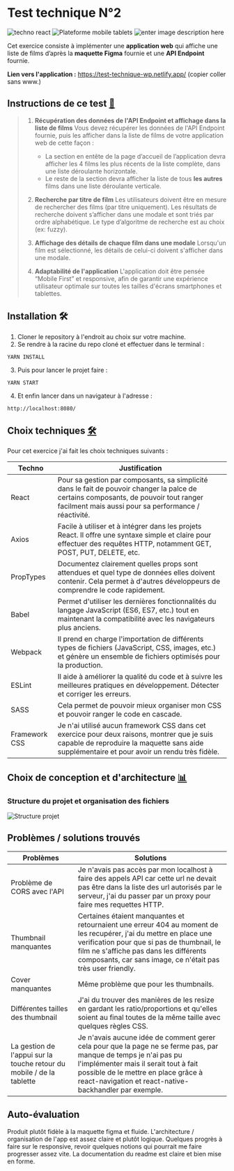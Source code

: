 # Test technique N°2
![techno react](https://img.shields.io/badge/Techno-React-red) ![Plateforme mobile tablets](https://img.shields.io/badge/Plateform-Mobile/Tablets-yellowgreen) ![enter image description here](https://img.shields.io/badge/BDD-api-green)

Cet exercice consiste à implémenter une **application web** qui affiche une liste de films d’après la **maquette Figma** fournie et une **API Endpoint** fournie.

**Lien vers l'application :** https://test-technique-wp.netlify.app/ (copier coller sans www.)

## Instructions de ce test  [📜](https://emojipedia.org/scroll/)

> 1.  **Récupération des données de l'API Endpoint et affichage dans la liste de films** Vous devez récupérer les données de l'API Endpoint
> fournie, puis les afficher dans la liste de films de votre application
> web de cette façon :
>     -   La section en entête de la page d’accueil de l’application devra afficher les 4 films les plus récents de la liste complète, dans
> une liste déroulante horizontale.
>     -   Le reste de la section devra afficher la liste de tous **les autres** films dans une liste déroulante verticale.
>    
> 2.  **Recherche par titre de film** Les utilisateurs doivent être en mesure de rechercher des films (par titre uniquement). Les résultats
> de recherche doivent s’afficher dans une modale et sont triés par
> ordre alphabétique. Le type d’algoritme de recherche est au choix (ex:
> fuzzy).
> 
> 3.  **Affichage des détails de chaque film dans une modale** Lorsqu'un film est sélectionné, les détails de celui-ci doivent s'afficher dans
> une modale.
> 
> 4.  **Adaptabilité de l'application** L'application doit être pensée “Mobile First” et responsive, afin de garantir une expérience
> utilisateur optimale sur toutes les tailles d'écrans smartphones et
> tablettes.

## Installation 🛠️

 1. Cloner le repository à l'endroit au choix sur votre machine. 
 2. Se rendre à la racine du repo cloné et effectuer dans le terminal : 

`YARN INSTALL`

 3. Puis pour lancer le projet faire : 

`YARN START`

 4. Et enfin lancer dans un navigateur à l'adresse : 

`http://localhost:8080/`


## Choix techniques [🛠️](https://emojipedia.org/hammer-and-wrench/)

Pour cet exercice j'ai fait les choix techniques suivants :

|Techno| Justification |
|--|--|
| React | Pour sa gestion par composants, sa simplicité dans le fait de pouvoir changer la palce de certains composants, de pouvoir tout ranger facilment mais aussi pour sa performance / réactivité. |
|Axios| Facile à utiliser et à intégrer dans les projets React. Il offre une syntaxe simple et claire pour effectuer des requêtes HTTP, notamment GET, POST, PUT, DELETE, etc.|
| PropTypes | Documentez clairement quelles props sont attendues et quel type de données elles doivent contenir. Cela permet à d'autres développeurs de comprendre le code rapidement. |
| Babel | Permet d'utiliser les dernières fonctionnalités du langage JavaScript (ES6, ES7, etc.) tout en maintenant la compatibilité avec les navigateurs plus anciens. |
| Webpack | Il prend en charge l'importation de différents types de fichiers (JavaScript, CSS, images, etc.) et génère un ensemble de fichiers optimisés pour la production. |
| ESLint | Il aide à améliorer la qualité du code et à suivre les meilleures pratiques en développement. Détecter et corriger les erreurs. |
| SASS | Cela permet de pouvoir mieux organiser mon CSS et pouvoir ranger le code en cascade. |
| Framework CSS | Je n'ai utilisé aucun framework CSS dans cet exercice pour deux raisons, montrer que je suis capable de reproduire la maquette sans aide supplémentaire et pour avoir un rendu très fidèle. |



## Choix de conception et d'architecture [📊](https://emojipedia.org/bar-chart/)

### Structure du projet et organisation des fichiers 

![Structure projet](https://imgtr.ee/images/2023/03/31/USSH4.png)



## Problèmes / solutions trouvés 
| Problèmes | Solutions |
|--|--|
| Problème de CORS avec l'API | Je n'avais pas accès par mon localhost à faire des appels API car cette url ne devait pas être dans la liste des url autorisés par le serveur, j'ai du passer par un proxy pour faire mes requettes HTTP.  |
| Thumbnail manquantes  | Certaines étaient manquantes et retournaient une erreur 404 au moment de les recupérer, j'ai du mettre en place une verification pour que si pas de thumbnail, le film ne s'affiche pas dans les différents composants, car sans image, ce n'était pas très user friendly. |
| Cover manquantes  | Même problème que pour les thumbnails.  |
| Différentes tailles des thumbnail |       J'ai du trouver des manières de les resize en gardant les ratio/proportions et qu'elles soient au final toutes de la même taille avec quelques règles CSS.|
| La gestion de l'appui sur la touche retour du mobile / de la tablette | Je n'avais aucune idée de comment gerer cela pour que la page ne se ferme pas, par manque de temps je n'ai pas pu l'implémenter mais il serait tout à fait possible de le mettre en place grâce à react-navigation et react-native-backhandler par exemple. |

## Auto-évaluation

Produit plutôt fidèle à la maquette figma et fluide. L'architecture / organisation de l'app est assez claire et plutôt logique. Quelques progrès à faire sur le responsive, revoir quelques notions qui pourrait me faire progresser assez vite. La documentation du readme est claire et bien mise en forme. 
